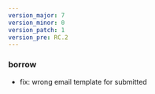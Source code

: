 ```yaml
---
version_major: 7
version_minor: 0
version_patch: 1
version_pre: RC.2
---
```


### borrow

- fix: wrong email template for submitted
